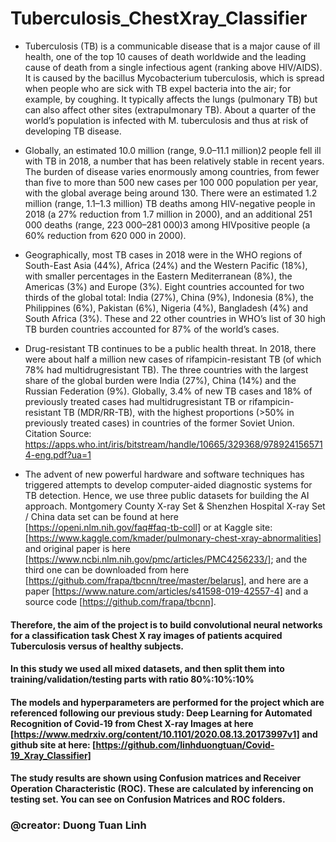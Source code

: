 # Tuberculosis_ChestXray_Classifier

* Tuberculosis (TB) is a communicable disease that is a major cause of ill health, one of the top 10 causes of death worldwide and the leading cause of death from a single infectious agent (ranking above HIV/AIDS). It is caused by the bacillus Mycobacterium tuberculosis, which is spread when people who are sick with TB expel bacteria into the air; for example, by coughing. It typically affects the lungs (pulmonary TB) but can also affect other sites (extrapulmonary TB). About a quarter of the world’s population is infected with M. tuberculosis and thus at risk of developing TB disease.
* Globally, an estimated 10.0 million (range, 9.0–11.1 million)2 people fell ill with TB in 2018, a number that has been relatively stable in recent years. The burden of disease varies enormously among countries, from fewer than five to more than 500 new cases per 100 000 population per year, with the global average being around 130. There were an estimated 1.2 million (range, 1.1–1.3 million) TB deaths among HIV-negative people in 2018 (a 27% reduction from 1.7 million in 2000), and an additional 251 000 deaths (range, 223 000–281 000)3 among HIVpositive people (a 60% reduction from 620 000 in 2000). 
* Geographically, most TB cases in 2018 were in the WHO regions of South-East Asia (44%), Africa (24%) and the Western Pacific (18%), with smaller percentages in the Eastern Mediterranean (8%), the Americas (3%) and Europe (3%). Eight countries accounted for two thirds of the global total: India (27%), China (9%), Indonesia (8%), the Philippines (6%), Pakistan (6%), Nigeria (4%), Bangladesh (4%) and South Africa (3%). These and 22 other countries in WHO’s list of 30 high TB burden countries accounted for 87% of the world’s cases.
* Drug-resistant TB continues to be a public health threat. In 2018, there were about half a million new cases of rifampicin-resistant TB (of which 78% had multidrugresistant TB). The three countries with the largest share of the global burden were India (27%), China (14%) and the Russian Federation (9%). Globally, 3.4% of new TB cases and 18% of previously treated cases had multidrugresistant TB or rifampicin-resistant TB (MDR/RR-TB), with the highest proportions (>50% in previously treated cases) in countries of the former Soviet Union. 
Citation Source: https://apps.who.int/iris/bitstream/handle/10665/329368/9789241565714-eng.pdf?ua=1

* The advent of new powerful hardware and software techniques has triggered attempts to develop computer-aided diagnostic systems for TB detection. Hence, we use three public datasets for building the AI approach. Montgomery County X-ray Set & Shenzhen Hospital X-ray Set / China data set can be found at here [https://openi.nlm.nih.gov/faq#faq-tb-coll] or at Kaggle site: [https://www.kaggle.com/kmader/pulmonary-chest-xray-abnormalities] and original paper is here [https://www.ncbi.nlm.nih.gov/pmc/articles/PMC4256233/]; and the third one can be downloaded from here [https://github.com/frapa/tbcnn/tree/master/belarus], and here are a paper [https://www.nature.com/articles/s41598-019-42557-4] and a source code [https://github.com/frapa/tbcnn].

#### Therefore, the aim of the project is to build convolutional neural networks for a classification task Chest X ray images of patients acquired Tuberculosis versus of healthy subjects.

#### In this study we used all mixed datasets, and then split them into training/validation/testing parts with ratio 80%:10%:10%

#### The models and hyperparameters are performed for the project which are referenced following our previous study: Deep Learning for Automated Recognition of Covid-19 from Chest X-ray Images at here [https://www.medrxiv.org/content/10.1101/2020.08.13.20173997v1] and github site at here: [https://github.com/linhduongtuan/Covid-19_Xray_Classifier]

#### The study results are shown using Confusion matrices and Receiver Operation Characteristic (ROC). These are calculated by inferencing on testing set. You can see on Confusion Matrices and ROC folders.

### @creator: Duong Tuan Linh
